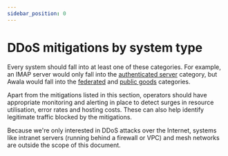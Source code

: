 ```yaml
---
sidebar_position: 0
---
```


# DDoS mitigations by system type

Every system should fall into at least one of these categories. For example, an IMAP server would only fall into the [authenticated server](./authenticated) category, but Awala would fall into the [federated](./federated.md) and [public goods](./public-goods.md) categories.

Apart from the mitigations listed in this section, operators should have appropriate monitoring and alerting in place to detect surges in resource utilisation, error rates and hosting costs. These can also help identify legitimate traffic blocked by the mitigations.

Because we're only interested in DDoS attacks over the Internet, systems like intranet servers (running behind a firewall or VPC) and mesh networks are outside the scope of this document.
